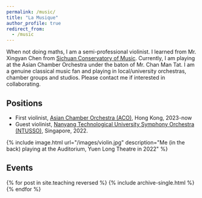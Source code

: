 ```yaml
---
permalink: /music/
title: "La Musique"
author_profile: true
redirect_from: 
  - /music
---
```

When not doing maths, I am a semi-professional violinist. I learned from Mr. Xingyan Chen from [Sichuan Conservatory of Music](http://www.sccm.cn
). Currently, I am playing at the Asian Chamber Orchestra under the baton of Mr. Chan Man Tat. I am a genuine classical music fan and playing in local/university orchestras, chamber groups and studios. Please contact me if interested in collaborating.


## Positions
* First violinist, [Asian Chamber Orchestra (ACO)](https://acohk.org/), Hong Kong, 2023-now
* Guest violinist, [Nanyang Technological University Symphony Orchestra (NTUSSO)](https://ntusymphonyorchest.wixsite.com/website), Singapore, 2022.

{% include image.html url="/images/violin.jpg" description="Me (in the back) playing at the Auditorium, Yuen Long Theatre in 2022" %}

## Events
{% for post in site.teaching reversed %}
  {% include archive-single.html %}
{% endfor %}
